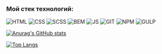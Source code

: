 ### Мой стек технологий:
![HTML](https://img.shields.io/badge/HTML-000?style=for-the-badge&logo=HTML5&logoColor=E34F26)
![CSS](https://img.shields.io/badge/CSS-000?style=for-the-badge&logo=CSS3&logoColor=1572B6)
![SCSS](https://img.shields.io/badge/SCSS-000?style=for-the-badge&logo=Sass&logoColor=CC6699) 
![BEM](https://img.shields.io/badge/BEM-000?style=for-the-badge&logo=BEM&logoColor=1E90FF) 
![JS](https://img.shields.io/badge/JS-000?style=for-the-badge&logo=JavaScript&logoColor=F7DF1E) 
![GIT](https://img.shields.io/badge/GIT-000?style=for-the-badge&logo=Git&logoColor=F05032) 
![NPM](https://img.shields.io/badge/NPM-000?style=for-the-badge&logo=npm&logoColor=CB3837) 
![GULP](https://img.shields.io/badge/GULP-000?style=for-the-badge&logo=gulp&logoColor=CF4647) 

[![Anurag's GitHub stats](https://github-readme-stats.vercel.app/api?username=Electr0Nick&theme=tokyonight&count_private=true&show_icons=true)](https://github.com/anuraghazra/github-readme-stats)

[![Top Langs](https://github-readme-stats.vercel.app/api/top-langs/?username=Electr0Nick&theme=tokyonight&layout=compact)](https://github.com/anuraghazra/github-readme-stats)
